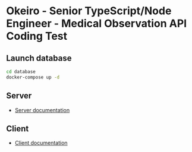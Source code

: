 # Okeiro - Senior TypeScript/Node Engineer - Medical Observation API Coding Test

## Launch database

```sh
cd database
docker-compose up -d
```

## Server

- [Server documentation](./api/README.md)

## Client

- [Client documentation](./app/README.md)
